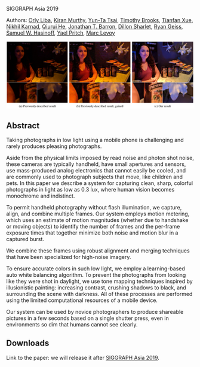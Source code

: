 SIGGRAPH Asia 2019

Authors: [Orly Liba](https://sites.google.com/site/orlylibaprofessional/),
[Kiran Murthy](https://scholar.google.com/citations?user=6PhlPWMAAAAJ),
[Yun-Ta Tsai](https://ai.google/research/people/105312/),
[Timothy Brooks](https://www.timothybrooks.com/),
[Tianfan Xue](https://people.csail.mit.edu/tfxue/),
[Nikhil Karnad](https://scholar.google.com/citations?user=qgc_jY0AAAAJ),
[Qiurui He](https://scholar.google.com/citations?user=BxqV_RsAAAAJ),
[Jonathan T. Barron](https://jonbarron.info/),
[Dillon Sharlet](https://ai.google/research/people/105641/),
[Ryan Geiss](http://www.geisswerks.com/),
[Samuel W. Hasinoff](https://people.csail.mit.edu/hasinoff/),
[Yael Pritch](https://scholar.google.com/citations?user=2jXxOYQAAAAJ),
[Marc Levoy](http://graphics.stanford.edu/~levoy/)

![figure1](./night-sight-teaser.png)

## Abstract

Taking photographs in low light using a mobile phone is challenging and rarely
produces pleasing photographs.

Aside from the physical limits imposed by read noise and photon shot noise,
these cameras are typically handheld, have small apertures and sensors, use
mass-produced analog electronics that cannot easily be cooled, and are commonly
used to photograph subjects that move, like children and pets. In this paper we
describe a system for capturing clean, sharp, colorful photographs in light as
low as 0.3 lux, where human vision becomes monochrome and indistinct.

To permit handheld photography without flash illumination, we capture, align,
and combine multiple frames. Our system employs motion metering, which uses an
estimate of motion magnitudes (whether due to handshake or moving objects) to
identify the number of frames and the per-frame exposure times that together
minimize both noise and motion blur in a captured burst.

We combine these frames using robust alignment and merging techniques that have
been specialized for high-noise imagery.

To ensure accurate colors in such low light, we employ a learning-based auto
white balancing algorithm. To prevent the photographs from looking like they
were shot in daylight, we use tone mapping techniques inspired by illusionistic
painting: increasing contrast, crushing shadows to black, and surrounding the
scene with darkness. All of these processes are performed using the limited
computational resources of a mobile device.

Our system can be used by novice photographers to produce shareable pictures in
a few seconds based on a single shutter press, even in environments so dim that
humans cannot see clearly.

## Downloads

Link to the paper: we will release it after [SIGGRAPH Asia 2019](https://sa2019.siggraph.org/).
